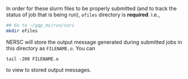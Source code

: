 In order for these slurm files to be properly submitted (and to track the status of job that is being run),
`ofiles` directory is **required**. i.e.,

```bash
## Go to ~/gqp_mc/run/cori
mkdir ofiles
```

NERSC will store the output message generated during submitted jobs in this directory as `FILENAME.o`. You can 

```
tail -200 FILENAME.o
```

to view to stored output messages.
